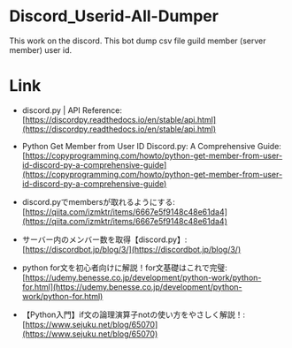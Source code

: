 # Discord_Userid-All-Dumper
This work on the discord.  This bot dump csv file guild member (server member) user id.

# Link

* discord.py | API Reference:[https://discordpy.readthedocs.io/en/stable/api.html](https://discordpy.readthedocs.io/en/stable/api.html)

* Python Get Member from User ID Discord.py: A Comprehensive Guide:[https://copyprogramming.com/howto/python-get-member-from-user-id-discord-py-a-comprehensive-guide](https://copyprogramming.com/howto/python-get-member-from-user-id-discord-py-a-comprehensive-guide)

* discord.pyでmembersが取れるようにする:[https://qiita.com/izmktr/items/6667e5f9148c48e61da4](https://qiita.com/izmktr/items/6667e5f9148c48e61da4)

* サーバー内のメンバー数を取得【discord.py】:[https://discordbot.jp/blog/3/](https://discordbot.jp/blog/3/)

* python for文を初心者向けに解説！for文基礎はこれで完璧:[https://udemy.benesse.co.jp/development/python-work/python-for.html](https://udemy.benesse.co.jp/development/python-work/python-for.html)

* 【Python入門】if文の論理演算子notの使い方をやさしく解説！:[https://www.sejuku.net/blog/65070](https://www.sejuku.net/blog/65070)
